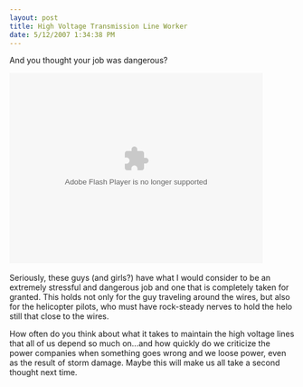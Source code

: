 ```yaml
---
layout: post
title: High Voltage Transmission Line Worker
date: 5/12/2007 1:34:38 PM
---
```


And you thought your job was dangerous?

<embed src="http://www.glumbert.com/embed/highpower" width="448" height="336" type="application/x-shockwave-flash" wmode="transparent"></embed>  

Seriously, these guys (and girls?) have what I would consider to be an extremely stressful and dangerous job and one that is completely taken for granted. This holds not only for the guy traveling around the wires, but also for the helicopter pilots, who must have rock-steady nerves to hold the helo still that close to the wires.

How often do you think about what it takes to maintain the high voltage lines that all of us depend so much on...and how quickly do we criticize the power companies when something goes wrong and we loose power, even as the result of storm damage. Maybe this will make us all take a second thought next time.
